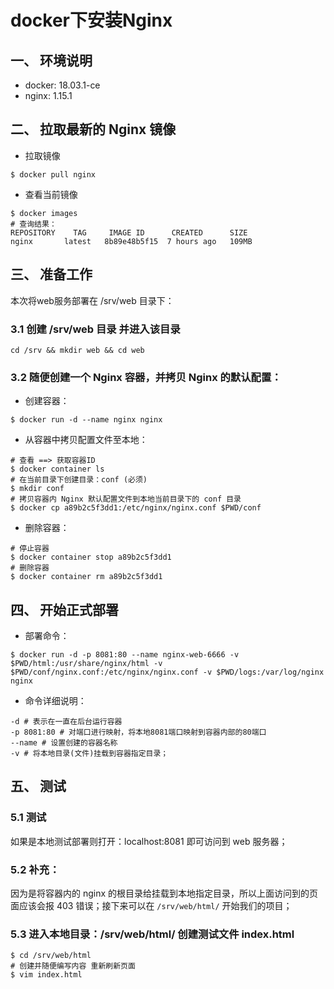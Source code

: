 # docker下安装Nginx

## 一、 环境说明

- docker: 18.03.1-ce
- nginx: 1.15.1

## 二、 拉取最新的 Nginx 镜像

- 拉取镜像

```shell
$ docker pull nginx
```

- 查看当前镜像

```shell
$ docker images
# 查询结果：
REPOSITORY    TAG     IMAGE ID      CREATED      SIZE
nginx       latest   8b89e48b5f15  7 hours ago   109MB
```

## 三、 准备工作

本次将web服务部署在 /srv/web 目录下：

### 3.1 创建 /srv/web 目录 并进入该目录

```shell
cd /srv && mkdir web && cd web
```

### 3.2 随便创建一个 Nginx 容器，并拷贝 Nginx 的默认配置：

- 创建容器：

```shell
$ docker run -d --name nginx nginx
```

- 从容器中拷贝配置文件至本地：

```shell
# 查看 ==> 获取容器ID
$ docker container ls
# 在当前目录下创建目录：conf (必须)
$ mkdir conf
# 拷贝容器内 Nginx 默认配置文件到本地当前目录下的 conf 目录
$ docker cp a89b2c5f3dd1:/etc/nginx/nginx.conf $PWD/conf
```

- 删除容器：

```shell
# 停止容器
$ docker container stop a89b2c5f3dd1
# 删除容器
$ docker container rm a89b2c5f3dd1
```

## 四、 开始正式部署

- 部署命令：

```shell
$ docker run -d -p 8081:80 --name nginx-web-6666 -v $PWD/html:/usr/share/nginx/html -v $PWD/conf/nginx.conf:/etc/nginx/nginx.conf -v $PWD/logs:/var/log/nginx nginx
```

- 命令详细说明：

```shell
-d # 表示在一直在后台运行容器
-p 8081:80 # 对端口进行映射，将本地8081端口映射到容器内部的80端口
--name # 设置创建的容器名称
-v # 将本地目录(文件)挂载到容器指定目录；
```

## 五、 测试

### 5.1 测试

​如果是本地测试部署则打开：localhost:8081 即可访问到 web 服务器；

### 5.2 补充：

​因为是将容器内的 nginx 的根目录给挂载到本地指定目录，所以上面访问到的页面应该会报 403 错误；接下来可以在 `/srv/web/html/` 开始我们的项目；

### 5.3 进入本地目录：/srv/web/html/ 创建测试文件 index.html 

```shell
$ cd /srv/web/html
# 创建并随便编写内容 重新刷新页面
$ vim index.html
```
